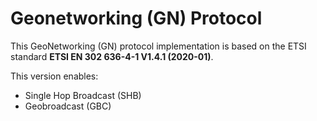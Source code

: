 # Geonetworking (GN) Protocol

This GeoNetworking (GN) protocol implementation is based on the ETSI standard **ETSI EN 302 636-4-1 V1.4.1 (2020-01)**.

This version enables:
 - Single Hop Broadcast (SHB)
 - Geobroadcast (GBC)